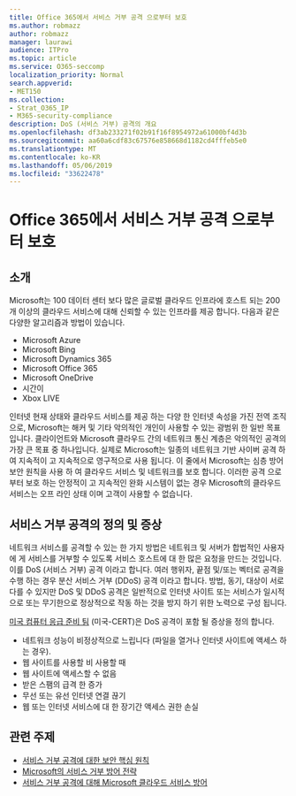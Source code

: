 ```yaml
---
title: Office 365에서 서비스 거부 공격 으로부터 보호
ms.author: robmazz
author: robmazz
manager: laurawi
audience: ITPro
ms.topic: article
ms.service: O365-seccomp
localization_priority: Normal
search.appverid:
- MET150
ms.collection:
- Strat_O365_IP
- M365-security-compliance
description: DoS (서비스 거부) 공격의 개요
ms.openlocfilehash: df3ab233271f02b91f16f8954972a61000bf4d3b
ms.sourcegitcommit: aa60a6cdf83c67576e858668d1182cd4fffeb5e0
ms.translationtype: MT
ms.contentlocale: ko-KR
ms.lasthandoff: 05/06/2019
ms.locfileid: "33622478"
---
```

# <a name="defend-against-denial-of-service-attacks-in-office-365"></a>Office 365에서 서비스 거부 공격 으로부터 보호

## <a name="introduction"></a>소개

Microsoft는 100 데이터 센터 보다 많은 글로벌 클라우드 인프라에 호스트 되는 200 개 이상의 클라우드 서비스에 대해 신뢰할 수 있는 인프라를 제공 합니다. 다음과 같은 다양한 알고리즘과 방법이 있습니다.

- Microsoft Azure
- Microsoft Bing
- Microsoft Dynamics 365
- Microsoft Office 365
- Microsoft OneDrive
- 시간이
- Xbox LIVE

인터넷 현재 상태와 클라우드 서비스를 제공 하는 다양 한 인터넷 속성을 가진 전역 조직으로, Microsoft는 해커 및 기타 악의적인 개인이 사용할 수 있는 광범위 한 일반 목표입니다. 클라이언트와 Microsoft 클라우드 간의 네트워크 통신 계층은 악의적인 공격의 가장 큰 목표 중 하나입니다. 실제로 Microsoft는 일종의 네트워크 기반 사이버 공격 하 여 지속적이 고 지속적으로 영구적으로 사용 됩니다. 이 줄에서 Microsoft는 심층 방어 보안 원칙을 사용 하 여 클라우드 서비스 및 네트워크를 보호 합니다. 이러한 공격 으로부터 보호 하는 안정적이 고 지속적인 완화 시스템이 없는 경우 Microsoft의 클라우드 서비스는 오프 라인 상태 이며 고객이 사용할 수 없습니다.

## <a name="definition-and-symptoms-of-denial-of-service-attacks"></a>서비스 거부 공격의 정의 및 증상

네트워크 서비스를 공격할 수 있는 한 가지 방법은 네트워크 및 서버가 합법적인 사용자에 게 서비스를 거부할 수 있도록 서비스 호스트에 대 한 많은 요청을 만드는 것입니다. 이를 DoS (서비스 거부) 공격 이라고 합니다. 여러 행위자, 끝점 및/또는 벡터로 공격을 수행 하는 경우 분산 서비스 거부 (DDoS) 공격 이라고 합니다. 방법, 동기, 대상이 서로 다를 수 있지만 DoS 및 DDoS 공격은 일반적으로 인터넷 사이트 또는 서비스가 일시적으로 또는 무기한으로 정상적으로 작동 하는 것을 방지 하기 위한 노력으로 구성 됩니다.

[미국 컴퓨터 응급 준비 팀](https://www.us-cert.gov/) (미국-CERT)은 DoS 공격이 포함 될 증상을 정의 합니다.

- 네트워크 성능이 비정상적으로 느립니다 (파일을 열거나 인터넷 사이트에 액세스 하는 경우).
- 웹 사이트를 사용할 비 사용할 때
- 웹 사이트에 액세스할 수 없음
- 받은 스팸의 급격 한 증가
- 무선 또는 유선 인터넷 연결 끊기
- 웹 또는 인터넷 서비스에 대 한 장기간 액세스 권한 손실

## <a name="related-topics"></a>관련 주제

- [서비스 거부 공격에 대한 보안 핵심 원칙](office-365-core-principles-of-defense-against-dos-attacks.md)
- [Microsoft의 서비스 거부 방어 전략](office-365-microsoft-dos-defense-strategy.md)
- [서비스 거부 공격에 대해 Microsoft 클라우드 서비스 방어](office-365-defending-cloud-services-against-dos-attacks.md)
